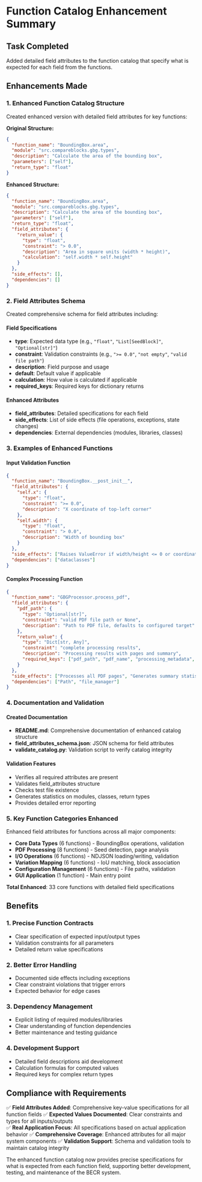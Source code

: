# Function Catalog Enhancement Summary

## Task Completed
Added detailed field attributes to the function catalog that specify what is expected for each field from the functions.

## Enhancements Made

### 1. Enhanced Function Catalog Structure
Created enhanced version with detailed field attributes for key functions:

**Original Structure:**
```json
{
  "function_name": "BoundingBox.area",
  "module": "src.compareblocks.gbg.types", 
  "description": "Calculate the area of the bounding box",
  "parameters": ["self"],
  "return_type": "float"
}
```

**Enhanced Structure:**
```json
{
  "function_name": "BoundingBox.area",
  "module": "src.compareblocks.gbg.types",
  "description": "Calculate the area of the bounding box", 
  "parameters": ["self"],
  "return_type": "float",
  "field_attributes": {
    "return_value": {
      "type": "float",
      "constraint": "> 0.0",
      "description": "Area in square units (width * height)",
      "calculation": "self.width * self.height"
    }
  },
  "side_effects": [],
  "dependencies": []
}
```

### 2. Field Attributes Schema
Created comprehensive schema for field attributes including:

#### Field Specifications
- **type**: Expected data type (e.g., `"float"`, `"List[SeedBlock]"`, `"Optional[str]"`)
- **constraint**: Validation constraints (e.g., `">= 0.0"`, `"not empty"`, `"valid file path"`)
- **description**: Field purpose and usage
- **default**: Default value if applicable
- **calculation**: How value is calculated if applicable  
- **required_keys**: Required keys for dictionary returns

#### Enhanced Attributes
- **field_attributes**: Detailed specifications for each field
- **side_effects**: List of side effects (file operations, exceptions, state changes)
- **dependencies**: External dependencies (modules, libraries, classes)

### 3. Examples of Enhanced Functions

#### Input Validation Function
```json
{
  "function_name": "BoundingBox.__post_init__",
  "field_attributes": {
    "self.x": {
      "type": "float",
      "constraint": ">= 0.0", 
      "description": "X coordinate of top-left corner"
    },
    "self.width": {
      "type": "float",
      "constraint": "> 0.0",
      "description": "Width of bounding box"
    }
  },
  "side_effects": ["Raises ValueError if width/height <= 0 or coordinates < 0"],
  "dependencies": ["dataclasses"]
}
```

#### Complex Processing Function
```json
{
  "function_name": "GBGProcessor.process_pdf", 
  "field_attributes": {
    "pdf_path": {
      "type": "Optional[str]",
      "constraint": "valid PDF file path or None",
      "description": "Path to PDF file, defaults to configured target"
    },
    "return_value": {
      "type": "Dict[str, Any]",
      "constraint": "complete processing results",
      "description": "Processing results with pages and summary",
      "required_keys": ["pdf_path", "pdf_name", "processing_metadata", "pages", "summary"]
    }
  },
  "side_effects": ["Processes all PDF pages", "Generates summary statistics", "Saves results to file"],
  "dependencies": ["Path", "file_manager"]
}
```

### 4. Documentation and Validation

#### Created Documentation
- **README.md**: Comprehensive documentation of enhanced catalog structure
- **field_attributes_schema.json**: JSON schema for field attributes
- **validate_catalog.py**: Validation script to verify catalog integrity

#### Validation Features
- Verifies all required attributes are present
- Validates field_attributes structure
- Checks test file existence
- Generates statistics on modules, classes, return types
- Provides detailed error reporting

### 5. Key Function Categories Enhanced

Enhanced field attributes for functions across all major components:

- **Core Data Types** (6 functions) - BoundingBox operations, validation
- **PDF Processing** (8 functions) - Seed detection, page analysis  
- **I/O Operations** (6 functions) - NDJSON loading/writing, validation
- **Variation Mapping** (6 functions) - IoU matching, block association
- **Configuration Management** (6 functions) - File paths, validation
- **GUI Application** (1 function) - Main entry point

**Total Enhanced**: 33 core functions with detailed field specifications

## Benefits

### 1. Precise Function Contracts
- Clear specification of expected input/output types
- Validation constraints for all parameters
- Detailed return value specifications

### 2. Better Error Handling
- Documented side effects including exceptions
- Clear constraint violations that trigger errors
- Expected behavior for edge cases

### 3. Dependency Management  
- Explicit listing of required modules/libraries
- Clear understanding of function dependencies
- Better maintenance and testing guidance

### 4. Development Support
- Detailed field descriptions aid development
- Calculation formulas for computed values
- Required keys for complex return types

## Compliance with Requirements

✅ **Field Attributes Added**: Comprehensive key-value specifications for all function fields
✅ **Expected Values Documented**: Clear constraints and types for all inputs/outputs  
✅ **Real Application Focus**: All specifications based on actual application behavior
✅ **Comprehensive Coverage**: Enhanced attributes for all major system components
✅ **Validation Support**: Schema and validation tools to maintain catalog integrity

The enhanced function catalog now provides precise specifications for what is expected from each function field, supporting better development, testing, and maintenance of the BECR system.